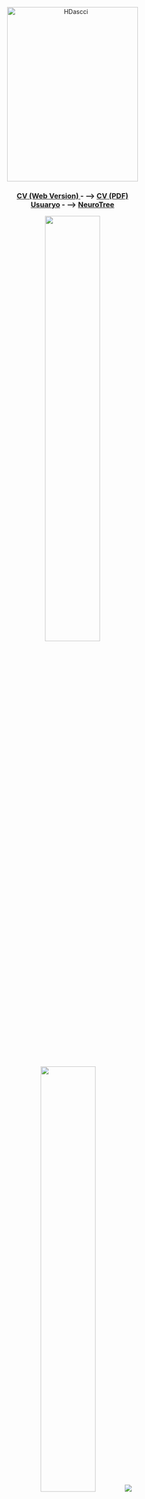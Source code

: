 
<p align="center">
<img width="300" height="400" alt="HDascci" src="https://github.com/user-attachments/assets/9f290860-ed7f-4b61-838b-bb8d55a4b22d" />
</p>

<h3 align="center">

<div id="webaddress">
  <a href="https://usuy-leon.github.io/cv//"><i class="fa-brands fa-bluesky"></i> CV (Web Version) </a> - -->
  <a href="https://usuy-leon.github.io/Usuy-Leon/Usuy_Tolosa_CVd.pdf"><i class="fa-brands fa-bluesky"></i> CV (PDF) </a>
</div>

<div id="webaddress">
  <a href="https://github.com/Usuy-Leon/"><i class="fa-brands fa-bluesky"></i>Usuaryo</a> - -->
  <a href="https://neurotree.org/beta/tree.php?pid=928916"><i class="fa-brands fa-bluesky"></i> NeuroTree</a>
</div>
</h3>


<p align="center">
  <img height="50%" width="auto" src ="https://github-readme-stats.vercel.app/api?username=Usuy-Leon&show_icons=true&count_private=true&theme=darcula&hide_border=true&hide=issues,contribs&bg_color=00000000">
  <img height="50%" width="auto" src ="https://github-readme-stats.vercel.app/api/top-langs/?username=Usuy-Leon&layout=compact&hide_border=true&theme=darcula&bg_color=00000000&langs_count=6&hide=jupyter%20notebook,tex,css,php&exclude_repo=Pacman-AI">
  <img src ="https://github-readme-streak-stats.herokuapp.com?user=Usuy-Leon&theme=darcula&hide_border=true&background=FFFFFF00">
  <br>
  <br>
  <a href="https://www.buymeacoffee.com/aveek.saha"> <img align="center" src="https://cdn.buymeacoffee.com/buttons/v2/default-orange.png" height="50" width="210" alt="aveek.saha" /></a>
</p>
